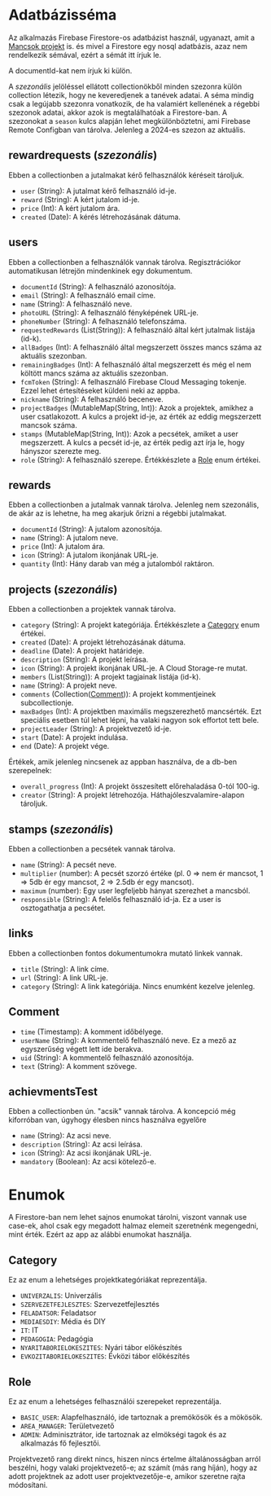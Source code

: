 # Adatbázisséma

Az alkalmazás Firebase Firestore-os adatbázist használ, ugyanazt, amit
a [Mancsok projekt](https://github.com/mok-it/mancsok/) is. és
mivel a Firestore egy nosql adatbázis, azaz nem rendelkezik sémával,
ezért a sémát itt írjuk le.

A documentId-kat nem írjuk ki külön.

A *szezonális* jelöléssel ellátott collectionökből minden szezonra külön collection létezik, hogy ne keveredjenek a tanévek adatai. A séma mindig csak a legújabb szezonra vonatkozik, de ha valamiért kellenének a régebbi szezonok adatai, akkor azok is megtalálhatóak a Firestore-ban. A szezonokat a `season` kulcs alapján lehet megkülönböztetni, ami Firebase Remote Configban van tárolva. Jelenleg a 2024-es szezon az aktuális.

## rewardrequests (*szezonális*)

Ebben a collectionben a jutalmakat kérő felhasználók kéréseit tároljuk.

- `user` (String): A jutalmat kérő felhasználó id-je.
- `reward` (String): A kért jutalom id-je.
- `price` (Int): A kért jutalom ára.
- `created` (Date): A kérés létrehozásának dátuma.

## users

Ebben a collectionben a felhasználók vannak tárolva. Regisztrációkor automatikusan létrejön mindenkinek egy dokumentum.

- `documentId` (String): A felhasználó azonosítója.
- `email` (String): A felhasználó email címe.
- `name` (String): A felhasználó neve.
- `photoURL` (String): A felhasználó fényképének URL-je.
- `phoneNumber` (String): A felhasználó telefonszáma.
- `requestedRewards` (List(String)): A felhasználó által kért jutalmak listája (id-k).
- `allBadges` (Int): A felhasználó által megszerzett összes mancs száma az aktuális szezonban.
- `remainingBadges` (Int): A felhasználó által megszerzett és még el nem költött mancs száma az aktuális szezonban.
- `fcmToken` (String): A felhasználó Firebase Cloud Messaging tokenje. Ezzel lehet értesítéseket küldeni neki az appba.
- `nickname` (String): A felhasználó beceneve.
- `projectBadges` (MutableMap(String, Int)): Azok a projektek, amikhez a user csatlakozott. A kulcs a projekt id-je, az érték az eddig megszerzett mancsok száma.
- `stamps` (MutableMap(String, Int)): Azok a pecsétek, amiket a user megszerzett. A kulcs a pecsét id-je, az érték pedig azt írja le, hogy hányszor szerezte meg.
- `role` (String): A felhasználó szerepe. Értékkészlete a [Role](#role) enum értékei.

## rewards

Ebben a collectionben a jutalmak vannak tárolva. Jelenleg nem szezonális, de akár az is lehetne, ha meg akarjuk őrizni a régebbi jutalmakat.

- `documentId` (String): A jutalom azonosítója.
- `name` (String): A jutalom neve.
- `price` (Int): A jutalom ára.
- `icon` (String): A jutalom ikonjának URL-je.
- `quantity` (Int): Hány darab van még a jutalomból raktáron.

## projects (*szezonális*)

Ebben a collectionben a projektek vannak tárolva.

- `category` (String): A projekt kategóriája. Értékkészlete a [Category](#category) enum értékei.
- `created` (Date): A projekt létrehozásának dátuma.
- `deadline` (Date): A projekt határideje.
- `description` (String): A projekt leírása.
- `icon` (String): A projekt ikonjának URL-je. A Cloud Storage-re mutat.
- `members` (List(String)): A projekt tagjainak listája (id-k).
- `name` (String): A projekt neve.
- `comments` (Collection([Comment](#comment))): A projekt kommentjeinek subcollectionje.
- `maxBadges` (Int): A projektben maximális megszerezhető mancsérték. Ezt speciális esetben túl lehet lépni, ha valaki nagyon sok effortot tett bele.
- `projectLeader` (String): A projektvezető id-je.
- `start` (Date): A projekt indulása.
- `end` (Date): A projekt vége.

Értékek, amik jelenleg nincsenek az appban használva, de a db-ben szerepelnek:
- `overall_progress` (Int): A projekt összesített előrehaladása 0-tól 100-ig. 
- `creator` (String): A projekt létrehozója. Háthajóleszvalamire-alapon tároljuk.

## stamps (*szezonális*)

Ebben a collectionben a pecsétek vannak tárolva.

- `name` (String): A pecsét neve.
- `multiplier` (number): A pecsét szorzó értéke (pl. 0 => nem ér mancsot, 1 => 5db ér egy mancsot, 2 => 2.5db ér egy mancsot).
- `maximum` (number): Egy user legfeljebb hányat szerezhet a mancsból.
- `responsible` (String): A felelős felhasználó id-ja. Ez a user is osztogathatja a pecsétet.

## links

Ebben a collectionben fontos dokumentumokra mutató linkek vannak.

- `title` (String): A link címe.
- `url` (String): A link URL-je.
- `category` (String): A link kategóriája. Nincs enumként kezelve jelenleg.

## Comment

- `time` (Timestamp): A komment időbélyege.
- `userName` (String): A kommentelő felhasználó neve. Ez a mező az egyszerűség végett lett ide berakva. 
- `uid` (String): A kommentelő felhasználó azonosítója.
- `text` (String): A komment szövege.

## achievmentsTest

Ebben a collectionben ún. "acsik" vannak tárolva. A koncepció még kiforróban van, úgyhogy élesben nincs használva egyelőre

- `name` (String): Az acsi neve.
- `description` (String): Az acsi leírása.
- `icon` (String): Az acsi ikonjának URL-je.
- `mandatory` (Boolean): Az acsi kötelező-e.

# Enumok
A Firestore-ban nem lehet sajnos enumokat tárolni, viszont vannak use case-ek, ahol csak egy megadott halmaz elemeit szeretnénk megengedni, mint érték. Ezért az app az alábbi enumokat használja.

## Category

Ez az enum a lehetséges projektkategóriákat reprezentálja.

- `UNIVERZALIS`: Univerzális
- `SZERVEZETFEJLESZTES`: Szervezetfejlesztés
- `FELADATSOR`: Feladatsor
- `MEDIAESDIY`: Média és DIY
- `IT`: IT
- `PEDAGOGIA`: Pedagógia
- `NYARITABORIELOKESZITES`: Nyári tábor előkészítés
- `EVKOZITABORIELOKESZITES`: Évközi tábor előkészítés

## Role

Ez az enum a lehetséges felhasználói szerepeket reprezentálja.

- `BASIC_USER`: Alapfelhasználó, ide tartoznak a premökösök és a mökösök.
- `AREA_MANAGER`: Területvezető
- `ADMIN`: Adminisztrátor, ide tartoznak az elmökségi tagok és az alkalmazás fő fejlesztői.

Projektvezető rang direkt nincs, hiszen nincs értelme általánosságban arról beszélni, hogy valaki projektvezető-e; az számít (más rang híján), hogy az adott projektnek az adott user projektvezetője-e, amikor szeretne rajta módosítani.
